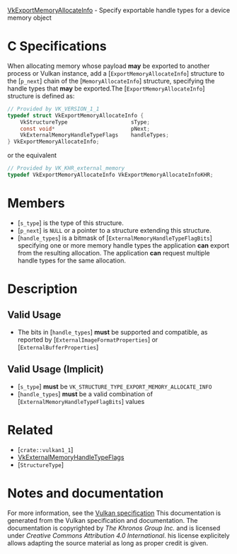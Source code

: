 [VkExportMemoryAllocateInfo](https://www.khronos.org/registry/vulkan/specs/1.3-extensions/man/html/VkExportMemoryAllocateInfo.html) - Specify exportable handle types for a device memory object

# C Specifications
When allocating memory whose payload  **may**  be exported to another process or
Vulkan instance, add a [`ExportMemoryAllocateInfo`] structure to the
[`p_next`] chain of the [`MemoryAllocateInfo`] structure, specifying
the handle types that  **may**  be exported.The [`ExportMemoryAllocateInfo`] structure is defined as:
```c
// Provided by VK_VERSION_1_1
typedef struct VkExportMemoryAllocateInfo {
    VkStructureType                    sType;
    const void*                        pNext;
    VkExternalMemoryHandleTypeFlags    handleTypes;
} VkExportMemoryAllocateInfo;
```
or the equivalent
```c
// Provided by VK_KHR_external_memory
typedef VkExportMemoryAllocateInfo VkExportMemoryAllocateInfoKHR;
```

# Members
- [`s_type`] is the type of this structure.
- [`p_next`] is `NULL` or a pointer to a structure extending this structure.
- [`handle_types`] is a bitmask of [`ExternalMemoryHandleTypeFlagBits`] specifying one or more memory handle types the application  **can**  export from the resulting allocation. The application  **can**  request multiple handle types for the same allocation.

# Description
## Valid Usage
-    The bits in [`handle_types`] **must**  be supported and compatible, as reported by [`ExternalImageFormatProperties`] or [`ExternalBufferProperties`]

## Valid Usage (Implicit)
-  [`s_type`] **must**  be `VK_STRUCTURE_TYPE_EXPORT_MEMORY_ALLOCATE_INFO`
-  [`handle_types`] **must**  be a valid combination of [`ExternalMemoryHandleTypeFlagBits`] values

# Related
- [`crate::vulkan1_1`]
- [VkExternalMemoryHandleTypeFlags]()
- [`StructureType`]

# Notes and documentation
For more information, see the [Vulkan specification](https://www.khronos.org/registry/vulkan/specs/1.3-extensions/html/vkspec.html)
This documentation is generated from the Vulkan specification and documentation.
The documentation is copyrighted by *The Khronos Group Inc.* and is licensed under *Creative Commons Attribution 4.0 International*.
his license explicitely allows adapting the source material as long as proper credit is given.
        